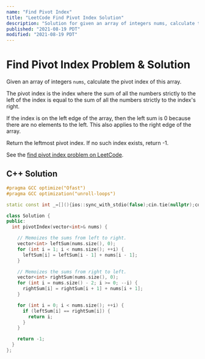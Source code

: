 ```yaml
---
name: "Find Pivot Index"
title: "LeetCode Find Pivot Index Solution"
description: "Solution for given an array of integers nums, calculate the pivot index of this array. The pivot index is the index where the sum of all the numbers strictly to the left of the index is equal to the sum of all the numbers strictly to the index's right. If the index is on the left edge of the array, then the left sum is 0 because there are no elements to the left. This also applies to the right edge of the array. Return the leftmost pivot index. If no such index exists, return -1."
published: "2021-08-19 PDT"
modified: "2021-08-19 PDT"
---
```


# Find Pivot Index Problem & Solution

Given an array of integers `nums`, calculate the pivot index of this array.

The pivot index is the index where the sum of all the numbers strictly to the left of the index is equal to the sum of all the numbers strictly to the index's right.

If the index is on the left edge of the array, then the left sum is 0 because there are no elements to the left. This also applies to the right edge of the array.

Return the leftmost pivot index. If no such index exists, return -1.

See the [find pivot index problem on LeetCode](https://leetcode.com/problems/find-pivot-index).

## C++ Solution

```cpp
#pragma GCC optimize("Ofast")
#pragma GCC optimization("unroll-loops")

static const int _=[](){ios::sync_with_stdio(false);cin.tie(nullptr);cout.tie(nullptr);return 0;}();

class Solution {
public:
  int pivotIndex(vector<int>& nums) {

    // Memoizes the sums from left to right.
    vector<int> leftSum(nums.size(), 0);
    for (int i = 1; i < nums.size(); ++i) {
      leftSum[i] = leftSum[i - 1] + nums[i - 1];
    }

    // Memoizes the sums from right to left.
    vector<int> rightSum(nums.size(), 0);
    for (int i = nums.size() - 2; i >= 0; --i) {
      rightSum[i] = rightSum[i + 1] + nums[i + 1];
    }

    for (int i = 0; i < nums.size(); ++i) {
      if (leftSum[i] == rightSum[i]) {
        return i;
      }
    }

    return -1;
  }
};
```
